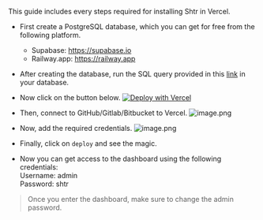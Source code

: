 This guide includes every steps required for installing Shtr in Vercel.

- First create a PostgreSQL database, which you can get for free from the following platform.

  - Supabase: https://supabase.io
  - Railway.app: https://railway.app

- After creating the database, run the SQL query provided in this [link](https://github.com/projectashik/shtr/blob/main/prisma/db.sql) in your database.

- Now click on the button below.
  [![Deploy with Vercel](https://vercel.com/button)](https://vercel.com/new/clone?repository-url=https%3A%2F%2Fgithub.com%2Fprojectashik%2Fshtr&env=DATABASE_URL,HASH_SALT)

- Then, connect to GitHub/Gitlab/Bitbucket to Vercel.
  ![image.png](https://cdn.hashnode.com/res/hashnode/image/upload/v1646085552169/fcjUDlom2.png)
- Now, add the required credentials.
  ![image.png](https://cdn.hashnode.com/res/hashnode/image/upload/v1646085612401/tp61U0jWx.png)

- Finally, click on `deploy` and see the magic.

- Now you can get access to the dashboard using the following credentials:
  <br/>
  Username: admin<br/>
  Password: shtr

> Once you enter the dashboard, make sure to change the admin password.
